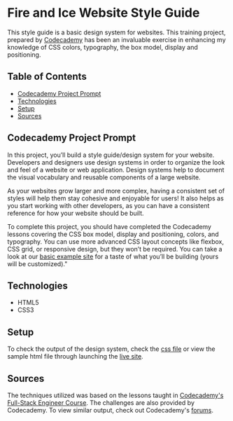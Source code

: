# **Fire and Ice Website Style Guide**

This style guide is a basic design system for websites. This training project, prepared by [Codecademy](https://www.codecademy.com/learn/paths/full-stack-engineer-career-path) has been an invaluable exercise in enhancing my knowledge of CSS colors, typography, the box model, display and positioning.

## Table of Contents

- [Codecademy Project Prompt](#codecademy-project-prompt)
- [Technologies](#technologies)
- [Setup](#setup)
- [Sources](#sources)

## Codecademy Project Prompt

In this project, you’ll build a style guide/design system for your website. Developers and designers use design systems in order to organize the look and feel of a website or web application. Design systems help to document the visual vocabulary and reusable components of a large website.

As your websites grow larger and more complex, having a consistent set of styles will help them stay cohesive and enjoyable for users! It also helps as you start working with other developers, as you can have a consistent reference for how your website should be built.

To complete this project, you should have completed the Codecademy lessons covering the CSS box model, display and positioning, colors, and typography. You can use more advanced CSS layout concepts like flexbox, CSS grid, or responsive design, but they won’t be required. You can take a look at our [basic example site](https://content.codecademy.com/PRO/independent-practice-projects/website-design-system/example/index.html) for a taste of what you’ll be building (yours will be customized)."

## Technologies

- HTML5
- CSS3

## Setup

To check the output of the design system, check the [css file](styles.css) or view the sample html file through launching the [live site](https://daniellabrador.github.io/codecademy-design-system/).

## Sources

The techniques utilized was based on the lessons taught in [Codecademy's Full-Stack Engineer Course](https://www.codecademy.com/learn/paths/full-stack-engineer-career-path
). The challenges are also provided by Codecademy. To view similar output, check out Codecademy's [forums](https://discuss.codecademy.com/t/build-a-website-style-guide-challenge-project-html-css/462395).
